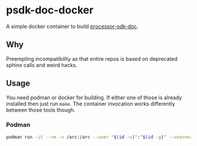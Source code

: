 # psdk-doc-docker

A simple docker container to build
[processor-sdk-doc](https://bitbucket.itg.ti.com/projects/PROCESSOR-SDK/repos/processor-sdk-doc).


## Why

Preempting incompatibility as that entire repos is based on deprecated sphinx
calls and weird hacks.


## Usage

You need podman or docker for building. If either one of those is already
installed then just run `make`. The container invocation works differently
between those tools though.


### Podman

```bash
podman run -it --rm -v /arc:/arc --user "$(id -u)":"$(id -g)" --userns=keep-id ti/psdk-doc-docker
```
